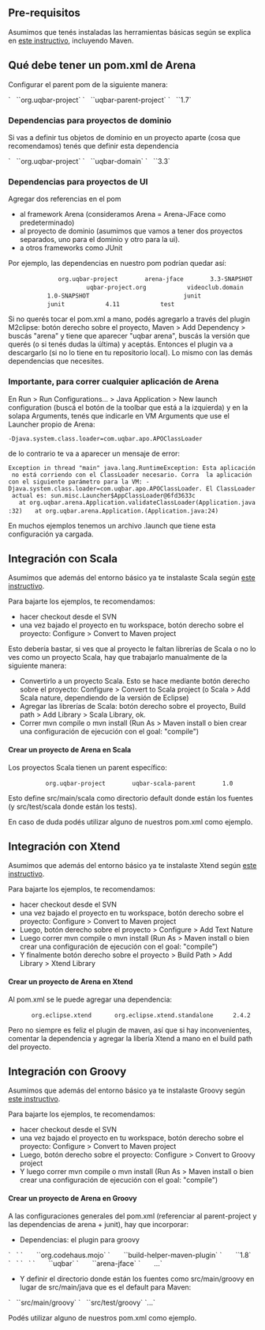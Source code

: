 Pre-requisitos
--------------

Asumimos que tenés instaladas las herramientas básicas según se explica en [este instructivo](preparacion-de-un-entorno-de-desarrollo-java.html), incluyendo Maven.

Qué debe tener un pom.xml de Arena
----------------------------------

Configurar el parent pom de la siguiente manera:

<parent>
`   `<groupId>`org.uqbar-project`</groupId>
`   `<artifactId>`uqbar-parent-project`</artifactId>
`   `<version>`1.7`</version>
</parent>

### Dependencias para proyectos de dominio

Si vas a definir tus objetos de dominio en un proyecto aparte (cosa que recomendamos) tenés que definir esta dependencia

<dependency>
`   `<groupId>`org.uqbar-project`</groupId>
`   `<artifactId>`uqbar-domain`</artifactId>
`   `<version>`3.3`</version>
</dependency>

### Dependencias para proyectos de UI

Agregar dos referencias en el pom

-   al framework Arena (consideramos Arena = Arena-JFace como predeterminado)
-   al proyecto de dominio (asumimos que vamos a tener dos proyectos separados, uno para el dominio y otro para la ui).
-   a otros frameworks como JUnit

Por ejemplo, las dependencias en nuestro pom podrían quedar así:

`   `<dependencies>
`   `<dependency>
`       `<groupId>`org.uqbar-project`</groupId>
`       `<artifactId>`arena-jface`</artifactId>
`       `<version>`3.3-SNAPSHOT`</version>
`   `</dependency>
`       `<dependency>
`           `<groupId>`uqbar-project.org`</groupId>
`           `<artifactId>`videoclub.domain`</artifactId>
`           `<version>`1.0-SNAPSHOT`</version>
`       `</dependency>
`       `<dependency>
`           `<groupId>`junit`</groupId>
`           `<artifactId>`junit`</artifactId>
`           `<version>`4.11`</version>
`           `<scope>`test`</scope>
`       `</dependency>
`   `</dependencies>

Si no querés tocar el pom.xml a mano, podés agregarlo a través del plugin M2clipse: botón derecho sobre el proyecto, Maven &gt; Add Dependency &gt; buscás "arena" y tiene que aparecer "uqbar arena", buscás la versión que querés (o si tenés dudas la última) y aceptás. Entonces el plugin va a descargarlo (si no lo tiene en tu repositorio local). Lo mismo con las demás dependencias que necesites.

### Importante, para correr cualquier aplicación de Arena

En Run &gt; Run Configurations... &gt; Java Application &gt; New launch configuration (buscá el botón de la toolbar que está a la izquierda) y en la solapa Arguments, tenés que indicarle en VM Arguments que use el Launcher propio de Arena:

`-Djava.system.class.loader=com.uqbar.apo.APOClassLoader`

de lo contrario te va a aparecer un mensaje de error:

`Exception in thread "main" java.lang.RuntimeException: Esta aplicación no está corriendo con el ClassLoader necesario. Corra  la aplicación con el siguiente parámetro para la VM: -Djava.system.class.loader=com.uqbar.apo.APOClassLoader. El ClassLoader actual es: sun.misc.Launcher$AppClassLoader@6fd3633c`
`   at org.uqbar.arena.Application.validateClassLoader(Application.java:32)`
`   at org.uqbar.arena.Application.`<init>`(Application.java:24)`

En muchos ejemplos tenemos un archivo .launch que tiene esta configuración ya cargada.

Integración con Scala
---------------------

Asumimos que además del entorno básico ya te instalaste Scala según [este instructivo](preparacion-de-un-entorno-de-desarrollo-scala.html).

Para bajarte los ejemplos, te recomendamos:

-   hacer checkout desde el SVN
-   una vez bajado el proyecto en tu workspace, botón derecho sobre el proyecto: Configure &gt; Convert to Maven project

Esto debería bastar, si ves que al proyecto le faltan librerías de Scala o no lo ves como un proyecto Scala, hay que trabajarlo manualmente de la siguiente manera:

-   Convertirlo a un proyecto Scala. Esto se hace mediante botón derecho sobre el proyecto: Configure &gt; Convert to Scala project (o Scala &gt; Add Scala nature, dependiendo de la versión de Eclipse)
-   Agregar las librerías de Scala: botón derecho sobre el proyecto, Build path &gt; Add Library &gt; Scala Library, ok.
-   Correr mvn compile o mvn install (Run As &gt; Maven install o bien crear una configuración de ejecución con el goal: "compile")

#### Crear un proyecto de Arena en Scala

Los proyectos Scala tienen un parent específico:

`   `<parent>
`       `<groupId>`org.uqbar-project`</groupId>
`       `<artifactId>`uqbar-scala-parent`</artifactId>
`       `<version>`1.0`</version>
`   `</parent>

Esto define src/main/scala como directorio default donde están los fuentes (y src/test/scala donde están los tests).

En caso de duda podés utilizar alguno de nuestros pom.xml como ejemplo.

Integración con Xtend
---------------------

Asumimos que además del entorno básico ya te instalaste Xtend según [este instructivo](preparacion-de-un-entorno-de-desarrollo-xtend.html).

Para bajarte los ejemplos, te recomendamos:

-   hacer checkout desde el SVN
-   una vez bajado el proyecto en tu workspace, botón derecho sobre el proyecto: Configure &gt; Convert to Maven project
-   Luego, botón derecho sobre el proyecto &gt; Configure &gt; Add Text Nature
-   Luego correr mvn compile o mvn install (Run As &gt; Maven install o bien crear una configuración de ejecución con el goal: "compile")
-   Y finalmente botón derecho sobre el proyecto &gt; Build Path &gt; Add Library &gt; Xtend Library

#### Crear un proyecto de Arena en Xtend

Al pom.xml se le puede agregar una dependencia:

<dependency>` `
`     `<groupId>`org.eclipse.xtend`</groupId>` `
`     `<artifactId>`org.eclipse.xtend.standalone`</artifactId>
`     `<version>`2.4.2`</version>
</dependency>

Pero no siempre es feliz el plugin de maven, así que si hay inconvenientes, comentar la dependencia y agregar la libería Xtend a mano en el build path del proyecto.

Integración con Groovy
----------------------

Asumimos que además del entorno básico ya te instalaste Groovy según [este instructivo](preparacion-de-un-entorno-de-desarrollo-groovy.html).

Para bajarte los ejemplos, te recomendamos:

-   hacer checkout desde el SVN
-   una vez bajado el proyecto en tu workspace, botón derecho sobre el proyecto: Configure &gt; Convert to Maven project
-   Luego, botón derecho sobre el proyecto: Configure &gt; Convert to Groovy project
-   Y luego correr mvn compile o mvn install (Run As &gt; Maven install o bien crear una configuración de ejecución con el goal: "compile")

#### Crear un proyecto de Arena en Groovy

A las configuraciones generales del pom.xml (referenciar al parent-project y las dependencias de arena + junit), hay que incorporar:

-   Dependencias: el plugin para groovy

<dependencies>
`   `<dependency>
`       `<groupId>`org.codehaus.mojo`</groupId>
`       `<artifactId>`build-helper-maven-plugin`</artifactId>
`       `<version>`1.8`</version>
`   `</dependency>
`   `<dependency>
`       `<groupId>`uqbar`</groupId>
`       `<artifactId>`arena-jface`</artifactId>
`       ...`
</dependencies>

-   Y definir el directorio donde están los fuentes como src/main/groovy en lugar de src/main/java que es el default para Maven:

<build>
`   `<sourceDirectory>`src/main/groovy`</sourceDirectory>
`   `<testSourceDirectory>`src/test/groovy`</testSourceDirectory>
`...`

Podés utilizar alguno de nuestros pom.xml como ejemplo.
